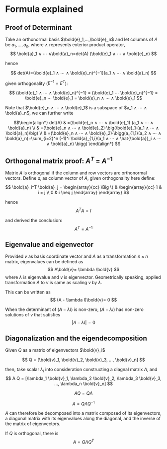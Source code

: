 # Formula explained

## Proof of Determinant

Take an orthonormal basis $\bold{e}_1,…,\bold{e}_n$ and let columns of $A$ be $a_1,…,a_n$, where $∧$ represents exterior product operator,
$$
 \bold{a}_1 ∧ ⋯ ∧\bold{a}_n=det(A) (\bold{e}_1 ∧ ⋯ ∧ \bold{e}_n)
$$

hence

$$
det(A)=(\bold{e}_1 ∧ ⋯ ∧ \bold{e}_n)^{−1}(a_1 ∧ ⋯ ∧ \bold{a}_n)
$$

given orthogonality ($E^{-1}=E^T$):

$$
(\bold{e}_1 ∧ ⋯ ∧ \bold{e}_n)^{−1} = (\bold{e}_1 ⋯ \bold{e}_n)^{−1} = \bold{e}_n ⋯ \bold{e}_1 = \bold{e}_n ∧ ⋯ ∧ \bold{e}_1
$$

Note that $\bold{e}_n ∧ ⋯ ∧ \bold{e}_1$ is a subspace of $a_1 ∧ ⋯ ∧ \bold{a}_n$, we can further write

$$\begin{align*}
det(A)
& =(\bold{e}_n ∧ ⋯ ∧ \bold{e}_1)⋅(a_1 ∧ ⋯ ∧ \bold{a}_n) \\
& =(\bold{e}_n ∧ ⋯ ∧ \bold{e}_2)⋅\big(\bold{e}_1⋅(a_1 ∧ ⋯ ∧ \bold{a}_n)\big) \\
& =(\bold{e}_n ∧ ⋯ ∧ \bold{e}_2)⋅\bigg(a_{1,1}(a_2 ∧ ⋯ ∧ \bold{a}_n)−\sum_{i=2}^n (-1)^i \bold{a}_{1,i}(a_1 ∧ ⋯ ∧ \hat{\bold{a}}_i ∧ ⋯ ∧ \bold{a}_n) \bigg)
\end{align*}
$$

## Orthogonal matrix proof: $A^T$ = $A^{-1}$

Matrix $A$ is orthogonal if the column and row vectors are orthonormal vectors. Define $a_i$ as column vector of $A$, given orthogonality here define:
$$
 \bold{a}_i^T \bold{a}_j =
\begin{array}{cc}
  \Big \{ &
    \begin{array}{cc}
      1 & i = j \\
      0 & i \neq j
    \end{array}
\end{array}
$$

hence
$$
A^T A = I
$$

and derived the conclusion:
$$
A^T = A^{-1}
$$

## Eigenvalue and eigenvector

Provided $v$ as basis coordinate vector and $A$ as a transformation $n\times n$ matrix, eigenvalues can be defined as
$$
A\bold{v}= \lambda \bold{v}
$$
where $\lambda$ is eigenvalue and $v$ is eigenvector. Geometrically speaking, applied transformation $A$ to $v$ is same as scaling $v$ by $\lambda$.

This can be written as
$$
(A - \lambda I)\bold{v}= 0
$$

When the determinant of $(A - \lambda I)$ is non-zero, $(A - \lambda I)$ has non-zero solutions of $v$ that satisfies
$$
|A - \lambda I| = 0
$$

## Diagonalization and the eigendecomposition

Given $Q$ as a matrix of eigenvectors $\bold{v}_i$

$$
Q = [\bold{v}_1, \bold{v}_2, \bold{v}_3, ..., \bold{v}_n]
$$

then, take scalar $\lambda_i$ into consideration constructing a diagnal matrix $\Lambda$, and 
$$
A Q = [\lambda_1 \bold{v}_1, \lambda_2 \bold{v}_2, \lambda_3 \bold{v}_3, ..., \lambda_n \bold{v}_n]
$$

$$
A Q = Q \Lambda
$$

$$
A = Q \Lambda Q^{-1}
$$

$A$ can therefore be decomposed into a matrix composed of its eigenvectors, a diagonal matrix with its eigenvalues along the diagonal, and the inverse of the matrix of eigenvectors.

If $Q$ is orthogonal, there is
$$
A = Q \Lambda Q^T
$$
